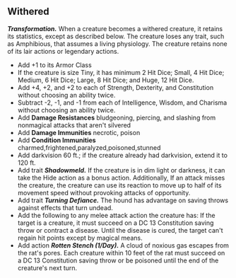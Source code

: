 ## Withered

***Transformation.*** When a creature becomes a withered creature, it retains its statistics, except as described below. The creature loses any trait, such as Amphibious, that assumes a living physiology. The creature retains none of its lair actions or legendary actions.

* Add +1 to its Armor Class
* If the creature is size Tiny, it has minimum 2 Hit Dice; Small, 4 Hit Dice; Medium, 6 Hit Dice; Large, 8 Hit Dice; and Huge, 12 Hit Dice.
* Add +4, +2, and +2 to each of Strength, Dexterity, and Constitution without choosing an ability twice.
* Subtract -2, -1, and -1 from each of Intelligence, Wisdom, and Charisma without choosing an ability twice.
* Add **Damage Resistances** bludgeoning, piercing, and slashing from nonmagical attacks that aren't silvered
* Add **Damage Immunities** necrotic, poison
* Add **Condition Immunities** charmed,frightened,paralyzed,poisoned,stunned
* Add darkvision 60 ft.; if the creature already had darkvision, extend it to 120 ft.
* Add trait ***Shadowmeld.*** If the creature is in dim light or darkness, it can take the Hide action as a bonus action. Additionally, If an attack misses the creature, the creature can use its reaction to move up to half of its movement speed without provoking attacks of opportunity.
* Add trait ***Turning Defiance.*** The hound has advantage on saving throws against effects that turn undead.
* Add the following to any melee attack action the creature has: If the target is a creature, it must succeed on a DC 13 Constitution saving throw or contract a disease. Until the disease is cured, the target can't regain hit points except by magical means.
* Add action ***Rotten Stench (1/Day).*** A cloud of noxious gas escapes from the rat's pores. Each creature within 10 feet of the rat must succeed on a DC 13 Constitution saving throw or be poisoned until the end of the creature's next turn.
